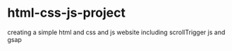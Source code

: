 # html-css-js-project
creating a simple html and css and js website including scrollTrigger js and gsap

